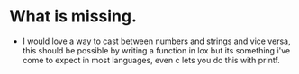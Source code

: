 # What is missing.
* I would love a way to cast between numbers and strings and vice versa, this
should be possible by writing a function in lox but its something i've come to
expect in most languages, even c lets you do this with printf.
